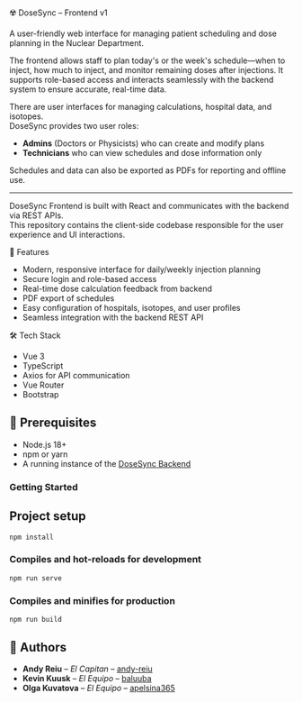 ☢️ DoseSync – Frontend v1

A user-friendly web interface for managing patient scheduling and dose planning in the Nuclear Department.

The frontend allows staff to plan today's or the week's schedule—when to inject, how much to inject, and monitor remaining doses after injections. It supports role-based access and interacts seamlessly with the backend system to ensure accurate, real-time data.

There are user interfaces for managing calculations, hospital data, and isotopes.  
DoseSync provides two user roles:  
- **Admins** (Doctors or Physicists) who can create and modify plans  
- **Technicians** who can view schedules and dose information only  

Schedules and data can also be exported as PDFs for reporting and offline use.

---
DoseSync Frontend is built with React and communicates with the backend via REST APIs.  
This repository contains the client-side codebase responsible for the user experience and UI interactions.

🚀 Features  
- Modern, responsive interface for daily/weekly injection planning  
- Secure login and role-based access  
- Real-time dose calculation feedback from backend  
- PDF export of schedules  
- Easy configuration of hospitals, isotopes, and user profiles  
- Seamless integration with the backend REST API  

🛠️ Tech Stack  
- Vue 3
- TypeScript  
- Axios for API communication  
- Vue Router  
- Bootstrap  

## 📝 Prerequisites

- Node.js 18+  
- npm or yarn  
- A running instance of the [DoseSync Backend](https://github.com/andy-reiu/dosesyncback)

### Getting Started
## Project setup
```
npm install
```

### Compiles and hot-reloads for development
```
npm run serve
```

### Compiles and minifies for production
```
npm run build
```

## 👤 Authors

- **Andy Reiu** – *El Capitan* – [andy-reiu](https://github.com/andy-reiu)
- **Kevin Kuusk** – *El Equipo* – [baluuba](https://github.com/baluuba)
- **Olga Kuvatova** – *El Equipo* – [apelsina365](https://github.com/Apelsinka365)
